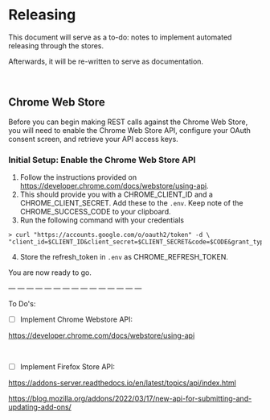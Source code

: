 # Releasing <a name="releasing"></a>

This document will serve as a to-do: notes to implement automated releasing through the stores.

Afterwards, it will be re-written to serve as documentation.

<br/>

## Chrome Web Store

Before you can begin making REST calls against the Chrome Web Store, you will need to enable the Chrome Web Store API, configure your OAuth consent screen, and retrieve your API access keys.

### Initial Setup: Enable the Chrome Web Store API

1. Follow the instructions provided on https://developer.chrome.com/docs/webstore/using-api.
2. This should provide you with a CHROME_CLIENT_ID and a CHROME_CLIENT_SECRET. Add these to the `.env`. Keep note of the CHROME_SUCCESS_CODE to your clipboard.
3. Run the following command with your credentials

```
> curl "https://accounts.google.com/o/oauth2/token" -d \
"client_id=$CLIENT_ID&client_secret=$CLIENT_SECRET&code=$CODE&grant_type=authorization_code&redirect_uri=urn:ietf:wg:oauth:2.0:oob"
```

4. Store the refresh_token in `.env` as CHROME_REFRESH_TOKEN.

You are now ready to go.

— — — — —
— — — — —
— — — — —

To Do's:

- [ ] Implement Chrome Webstore API:

https://developer.chrome.com/docs/webstore/using-api

<br/>

- [ ] Implement Firefox Store API:

https://addons-server.readthedocs.io/en/latest/topics/api/index.html

https://blog.mozilla.org/addons/2022/03/17/new-api-for-submitting-and-updating-add-ons/
